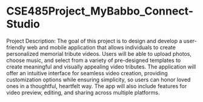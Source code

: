 # CSE485Project_MyBabbo_Connect-Studio
Project Description: The goal of this project is to design and develop a user-friendly web
and mobile application that allows individuals to create personalized memorial tribute
videos. Users will be able to upload photos, choose music, and select from a variety of
pre-designed templates to create meaningful and visually appealing video tributes. The
application will offer an intuitive interface for seamless video creation, providing
customization options while ensuring simplicity, so users can honor loved ones in a
thoughtful, heartfelt way. The app will also include features for video preview, editing, and
sharing across multiple platforms.
